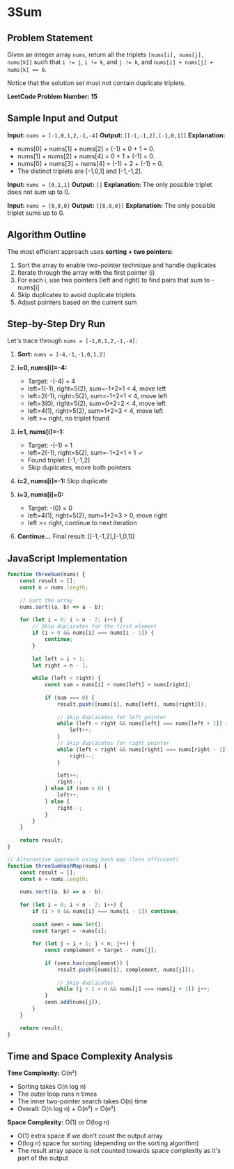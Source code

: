 # 3Sum

## Problem Statement
Given an integer array `nums`, return all the triplets `[nums[i], nums[j], nums[k]]` such that `i != j`, `i != k`, and `j != k`, and `nums[i] + nums[j] + nums[k] == 0`.

Notice that the solution set must not contain duplicate triplets.

**LeetCode Problem Number: 15**

## Sample Input and Output
**Input:** `nums = [-1,0,1,2,-1,-4]`
**Output:** `[[-1,-1,2],[-1,0,1]]`
**Explanation:** 
- nums[0] + nums[1] + nums[2] = (-1) + 0 + 1 = 0.
- nums[1] + nums[2] + nums[4] = 0 + 1 + (-1) = 0.
- nums[0] + nums[3] + nums[4] = (-1) + 2 + (-1) = 0.
- The distinct triplets are [-1,0,1] and [-1,-1,2].

**Input:** `nums = [0,1,1]`
**Output:** `[]`
**Explanation:** The only possible triplet does not sum up to 0.

**Input:** `nums = [0,0,0]`
**Output:** `[[0,0,0]]`
**Explanation:** The only possible triplet sums up to 0.

## Algorithm Outline
The most efficient approach uses **sorting + two pointers**:

1. Sort the array to enable two-pointer technique and handle duplicates
2. Iterate through the array with the first pointer (i)
3. For each i, use two pointers (left and right) to find pairs that sum to -nums[i]
4. Skip duplicates to avoid duplicate triplets
5. Adjust pointers based on the current sum

## Step-by-Step Dry Run
Let's trace through `nums = [-1,0,1,2,-1,-4]`:

1. **Sort:** `nums = [-4,-1,-1,0,1,2]`

2. **i=0, nums[i]=-4:**
   - Target: -(-4) = 4
   - left=1(-1), right=5(2), sum=-1+2=1 < 4, move left
   - left=2(-1), right=5(2), sum=-1+2=1 < 4, move left
   - left=3(0), right=5(2), sum=0+2=2 < 4, move left
   - left=4(1), right=5(2), sum=1+2=3 < 4, move left
   - left >= right, no triplet found

3. **i=1, nums[i]=-1:**
   - Target: -(-1) = 1
   - left=2(-1), right=5(2), sum=-1+2=1 = 1 ✓
   - Found triplet: [-1,-1,2]
   - Skip duplicates, move both pointers

4. **i=2, nums[i]=-1:** Skip duplicate

5. **i=3, nums[i]=0:**
   - Target: -(0) = 0
   - left=4(1), right=5(2), sum=1+2=3 > 0, move right
   - left >= right, continue to next iteration

6. **Continue...** Final result: [[-1,-1,2],[-1,0,1]]

## JavaScript Implementation

```javascript
function threeSum(nums) {
    const result = [];
    const n = nums.length;
    
    // Sort the array
    nums.sort((a, b) => a - b);
    
    for (let i = 0; i < n - 2; i++) {
        // Skip duplicates for the first element
        if (i > 0 && nums[i] === nums[i - 1]) {
            continue;
        }
        
        let left = i + 1;
        let right = n - 1;
        
        while (left < right) {
            const sum = nums[i] + nums[left] + nums[right];
            
            if (sum === 0) {
                result.push([nums[i], nums[left], nums[right]]);
                
                // Skip duplicates for left pointer
                while (left < right && nums[left] === nums[left + 1]) {
                    left++;
                }
                // Skip duplicates for right pointer
                while (left < right && nums[right] === nums[right - 1]) {
                    right--;
                }
                
                left++;
                right--;
            } else if (sum < 0) {
                left++;
            } else {
                right--;
            }
        }
    }
    
    return result;
}

// Alternative approach using hash map (less efficient)
function threeSumHashMap(nums) {
    const result = [];
    const n = nums.length;
    
    nums.sort((a, b) => a - b);
    
    for (let i = 0; i < n - 2; i++) {
        if (i > 0 && nums[i] === nums[i - 1]) continue;
        
        const seen = new Set();
        const target = -nums[i];
        
        for (let j = i + 1; j < n; j++) {
            const complement = target - nums[j];
            
            if (seen.has(complement)) {
                result.push([nums[i], complement, nums[j]]);
                
                // Skip duplicates
                while (j + 1 < n && nums[j] === nums[j + 1]) j++;
            }
            seen.add(nums[j]);
        }
    }
    
    return result;
}
```

## Time and Space Complexity Analysis

**Time Complexity:** O(n²)
- Sorting takes O(n log n)
- The outer loop runs n times
- The inner two-pointer search takes O(n) time
- Overall: O(n log n) + O(n²) = O(n²)

**Space Complexity:** O(1) or O(log n)
- O(1) extra space if we don't count the output array
- O(log n) space for sorting (depending on the sorting algorithm)
- The result array space is not counted towards space complexity as it's part of the output